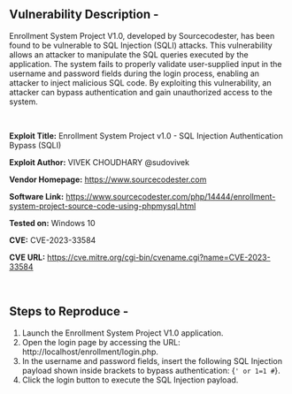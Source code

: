 ## Vulnerability Description -

Enrollment System Project V1.0, developed by Sourcecodester, has been found to be vulnerable to SQL Injection (SQLI) attacks. This vulnerability allows an attacker to manipulate the SQL queries executed by the application. The system fails to properly validate user-supplied input in the username and password fields during the login process, enabling an attacker to inject malicious SQL code. By exploiting this vulnerability, an attacker can bypass authentication and gain unauthorized access to the system.

</br>

**Exploit Title:** Enrollment System Project v1.0 - SQL Injection Authentication Bypass (SQLI)

**Exploit Author:** VIVEK CHOUDHARY @sudovivek

**Vendor Homepage:** https://www.sourcecodester.com

**Software Link:** https://www.sourcecodester.com/php/14444/enrollment-system-project-source-code-using-phpmysql.html

**Tested on:** Windows 10

**CVE:** CVE-2023-33584

**CVE URL:** https://cve.mitre.org/cgi-bin/cvename.cgi?name=CVE-2023-33584

</br>

## Steps to Reproduce -

1.	Launch the Enrollment System Project V1.0 application.
2.	Open the login page by accessing the URL: http://localhost/enrollment/login.php.
3.	In the username and password fields, insert the following SQL Injection payload shown inside brackets to bypass authentication: {```' or 1=1 #```}.
4.	Click the login button to execute the SQL Injection payload.
